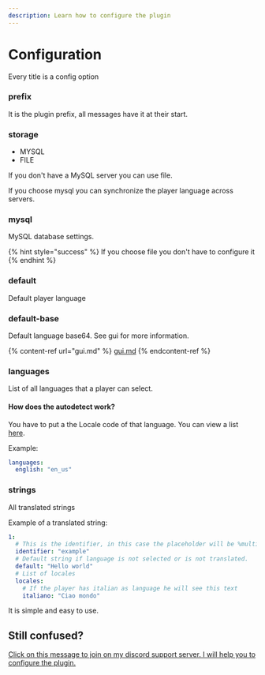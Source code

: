```yaml
---
description: Learn how to configure the plugin
---
```


# Configuration

Every title is a config option

### prefix

It is the plugin prefix, all messages have it at their start.

### storage

* MYSQL
* FILE

If you don't have a MySQL server you can use file.

If you choose mysql you can synchronize the player language across servers.

### mysql

MySQL database settings.

{% hint style="success" %}
If you choose file you don't have to configure it
{% endhint %}

### default

Default player language

### default-base

Default language base64. See gui for more information.

{% content-ref url="gui.md" %}
[gui.md](gui.md)
{% endcontent-ref %}

### languages

List of all languages that a player can select.

#### How does the autodetect work?

You have to put a the Locale code of that language. You can view a list [here](https://minecraft.fandom.com/wiki/Language#Languages).

Example:

```yaml
languages:
  english: "en_us"
```

### strings

All translated strings

Example of a translated string:

```yaml
1:
  # This is the identifier, in this case the placeholder will be %multilang_example%
  identifier: "example"
  # Default string if language is not selected or is not translated.
  default: "Hello world"
  # List of locales
  locales:
    # If the player has italian as language he will see this text
    italiano: "Ciao mondo"
```

It is simple and easy to use.

## Still confused?

[Click on this message to join on my discord support server. I will help you to configure the plugin.](https://discord.io/RocketPlugins)
